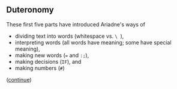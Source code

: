 ## Duteronomy

These first five parts have introduced Ariadne's ways of

* dividing text into words (whitespace vs. `\ `),
* interpreting words (all words have meaning; some have special meaning),
* making new words (`=` and `:;`),
* making decisions (`IF`), and
* making numbers (`#`)

([continue](https://github.com/dmparrishphd/Python4th/blob/master/2b/Tutorial/body6.md))
